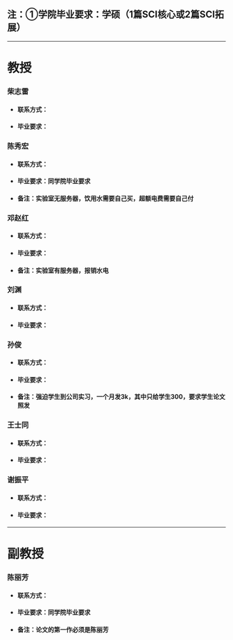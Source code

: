 ## 注：①学院毕业要求：学硕（1篇SCI核心或2篇SCI拓展）
---
# 教授

### 柴志雷
 + #### 联系方式：
 + #### 毕业要求：


### 陈秀宏
 + #### 联系方式：
 + #### 毕业要求：同学院毕业要求
 + #### 备注：实验室无服务器，饮用水需要自己买，超额电费需要自己付


### 邓赵红
 + #### 联系方式：
 + #### 毕业要求：
 + #### 备注：实验室有服务器，报销水电


### 刘渊
 + #### 联系方式：
 + #### 毕业要求：


### 孙俊
 + #### 联系方式：
 + #### 毕业要求：
 + #### 备注：强迫学生到公司实习，一个月发3k，其中只给学生300，要求学生论文照发


### 王士同
 + #### 联系方式：
 + #### 毕业要求：

### 谢振平
 + #### 联系方式：
 + #### 毕业要求：
---

# 副教授

### 陈丽芳
 + #### 联系方式：
 + #### 毕业要求：同学院毕业要求
 + #### 备注：论文的第一作必须是陈丽芳
